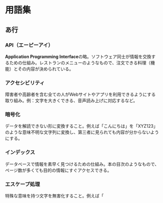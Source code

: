 # 用語集

## あ行

### API（エーピーアイ）
**Application Programming Interface**の略。ソフトウェア同士が情報を交換するための仕組み。レストランのメニューのようなもので、注文できる料理（機能）とその内容が決められている。

### アクセシビリティ
障害者や高齢者を含む全ての人がWebサイトやアプリを利用できるようにする取り組み。例：文字を大きくできる、音声読み上げに対応するなど。

### 暗号化
データを解読できない形に変換すること。例えば「こんにちは」を「XYZ123」のような意味不明な文字列に変換し、第三者に見られても内容が分からないようにする。

### インデックス
データベースで情報を素早く見つけるための仕組み。本の目次のようなもので、ページ数が多くても目的の情報にすぐアクセスできる。

### エスケープ処理
特殊な意味を持つ文字を無害化すること。例えば「<script>」のような危険なコードを「&lt;script&gt;」に変換して、プログラムとして実行されないようにする。

## か行

### キャッシュ
よく使われるデータを一時的に保存しておく仕組み。図書館で頻繁に借りられる本を手の届く場所に置いておくのと同じで、アクセス速度が向上する。

### クラウドサービス
インターネット経由で利用できるコンピューターサービス。自分でサーバーを持たなくても、必要な時に必要な分だけサービスを利用できる。

### 権限管理
ユーザーごとに利用できる機能を制限すること。会社で部長と一般社員でアクセスできる情報が違うのと同じ。

## さ行

### サニタイゼーション
ユーザーが入力したデータから危険な要素を取り除くこと。料理で例えると、野菜を洗って農薬や汚れを落とすような処理。

### システム監査
システムが正しく動作し、セキュリティに問題がないかをチェックすること。建物の定期点検のようなもの。

### セッション
ユーザーがログインしてからログアウトするまでの期間。お店に入ってから出るまでの間、店員がお客さんを覚えているのと同じ。

### セッションタイムアウト
一定時間操作がないと自動的にログアウトする仕組み。銀行のATMで操作せずにいると画面が戻るのと同じ。

## た行

### データベース
情報を整理して保存する電子的な倉庫。図書館のように、本（データ）を分類・整理して、必要な時にすぐ見つけられるようにしている。

### データポータビリティ
自分のデータを他のサービスに移せる権利。携帯電話の番号ポータビリティのように、サービスを変更しても自分のデータを持ち出せる。

### デプロイ
作成したプログラムをサーバーに設置して、実際に使えるようにすること。料理を作って食卓に出すのと同じ。

### トークン
システムにアクセスする権限を示すデジタルの証明書。映画館の入場券のようなもので、有効期限があり、本人確認の役割を果たす。

## な行

### 二段階認証
パスワードに加えて、もう一つの確認手順を追加すること。家の鍵とオートロックの二重の安全対策のようなもの。

## は行

### バックアップ
データの複製を別の場所に保存すること。大切な写真をコピーして別の場所に保管するのと同じで、元のデータが失われても復旧できる。

### ハッシュ化
データを一定の長さの文字列に変換すること。パスワードを元に戻せない形に変換して保存する際に使用。卵を割って元に戻せないのと同じ。

### フィルタリング
条件に合う情報だけを表示すること。ネットショッピングで価格帯や色で商品を絞り込むのと同じ。

### フリーミアム
基本機能は無料で提供し、追加機能は有料とするビジネスモデル。試食で基本の味を確認してから、気に入ったら有料版を購入するイメージ。

### プレミアム機能
有料会員向けの特別な機能。映画館のVIPシートのように、追加料金を払うことで特別なサービスを受けられる。

### プロファイル
ユーザーの基本情報や設定をまとめたもの。身分証明書のようなもので、名前、学年、学部などの情報が含まれる。

## ま行

### マルチテナント
一つのシステムで複数の組織（テナント）を独立して管理すること。マンションの各部屋が独立しているように、大学ごとにデータを分離管理。

### モデレーション
投稿されたコンテンツが適切かどうかをチェックすること。テレビ番組の編集のように、不適切な内容を取り除く。

## や行

### ユーザーインターフェース（UI）
ユーザーが実際に見て操作する画面や仕組み。車のダッシュボードのように、必要な情報と操作手段を分かりやすく配置したもの。

### ユーザーエクスペリエンス（UX）
ユーザーがサービスを使う時の全体的な体験。レストランでの食事体験のように、料理だけでなく接客、雰囲気なども含む総合的な満足度。

## ら行

### レスポンシブデザイン
画面サイズに応じて表示を自動調整すること。新聞がタブロイド版と通常版で同じ内容を異なるレイアウトで提供するのと同じ。

### レビュー
実際にサービスを利用した人の感想や評価。商品購入前にAmazonの商品レビューを確認するのと同じように、授業選択の参考にする。

### ログイン
システムに身元を証明してアクセスすること。建物に入る時にIDカードを見せるのと同じ。

### ログアウト
システムから安全に退出すること。会社を出る時にIDカードを返却するのと同じ。

### ロールバック
システムで問題が発生した時に、以前の正常な状態に戻すこと。ゲームのセーブデータから再開するのと同じ。

## わ行

### ワークフロー
作業の流れや手順。料理のレシピのように、最初から最後までの手順を決めたもの。

---

## 技術用語

### Next.js
ウェブサイトを作るためのプログラミングフレームワーク（道具セット）。料理で例えるとキッチンセットのようなもので、必要な道具が一式揃っている。

### PostgreSQL
データベースソフトウェアの一種。図書館の管理システムのように、大量の情報を効率的に保存・検索できる。

### React
ウェブサイトの画面を作るためのライブラリ。レゴブロックのように、小さな部品を組み合わせて画面全体を構築する。

### RLS（Row Level Security）
データベースで行（データの1件）ごとにアクセス権限を制御する仕組み。マンションで各部屋の鍵が違うように、データごとにアクセス権限を設定。

### Stripe
オンライン決済を処理するサービス。実店舗のレジのように、クレジットカード決済を安全に処理する。

### Supabase
データベースと認証機能を提供するクラウドサービス。銀行のような安全な金庫と身元確認サービスを組み合わせたもの。

### TailwindCSS
ウェブサイトの見た目を調整するためのツール。画家のパレットのように、色やレイアウトの部品が用意されている。

---

## ビジネス用語

### ARPU（Average Revenue Per User）
ユーザー1人当たりの平均収益。レストランで1人のお客さんが平均でいくら使うかを計算するのと同じ。

### KPI（Key Performance Indicator）
事業の成功を測る重要な指標。会社の健康診断のように、売上、ユーザー数、満足度などを定期的にチェックする。

### SaaS（Software as a Service）
インターネット経由で利用できるソフトウェアサービス。レンタカーのように、必要な時に必要な分だけ利用できる。

### チャーンレート
一定期間でサービスを解約するユーザーの割合。携帯電話の解約率のように、どれくらいの人が辞めていくかを示す指標。

---

## セキュリティ用語

### CSRF（Cross-Site Request Forgery）
他人になりすまして不正な操作を実行する攻撃。偽の銀行サイトでユーザーを騙してお金を振り込ませるような詐欺行為。

### DDoS攻撃
大量のアクセスでサーバーを麻痺させる攻撃。人気ラーメン店に大勢の人が一度に押し寄せて営業できなくするのと同じ。

### HTTPS
インターネット通信を暗号化するプロトコル。郵便で例えると、手紙を封筒に入れて第三者に内容を見られないようにするのと同じ。

### JWT（JSON Web Token）
ユーザー認証に使われるデジタル証明書。パスポートのように、本人の身元と権限を証明する電子的な書類。

### XSS（Cross-Site Scripting）
悪意のあるスクリプトをウェブサイトに埋め込む攻撃。毒を混ぜた料理を提供するような攻撃手法。

---

この用語集は随時更新され、新しい機能や技術が追加されるたびに用語も追加されます。不明な用語があれば、サポートまでお問い合わせください。